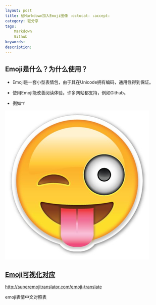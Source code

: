 ```yaml
---
layout: post
title: 给Markdown加入Emoji图像 :octocat: :accept:
category: 轻分享
tags:
    Markdown
    Github
keywords: 
description: 
---
```



## Emoji是什么？为什么使用？
* Emoji是一套小型表情包，由于其在Unicode拥有编码，通用性得到保证。

* 使用Emoji能改善阅读体验，许多网站都支持，例如Github。

* 例如:aries:

![](../../public/img/LightShare/Emoji/emoji-tongue.jpg)

## [Emoji可视化对应](http://www.webpagefx.com/tools/emoji-cheat-sheet/)


http://superemojitranslator.com/emoji-translate

emoji表情中文对照表